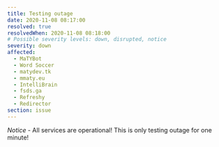 ```yaml
---
title: Testing outage
date: 2020-11-08 08:17:00
resolved: true
resolvedWhen: 2020-11-08 08:18:00
# Possible severity levels: down, disrupted, notice
severity: down
affected:
  - MaTYBot
  - Word Soccer
  - matydev.tk
  - mmaty.eu
  - IntelliBrain
  - fsds.ga
  - Refreshy
  - Redirector
section: issue
---
```


*Notice* - All services are operational! This is only testing outage for one minute!
